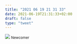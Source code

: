 ```yaml
---
title: "2021 06 19 21 31 33"
date: 2021-06-19T21:31:33+02:00
draft: false
type: "tweet"
---
```

![](/img/64578749980__65C92CA1-8834-4B36-9CE6-1B7271B18F8A.JPG)
<small>Newcomer</small>

